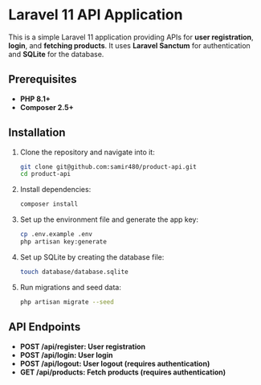 # Laravel 11 API Application

This is a simple Laravel 11 application providing APIs for **user registration**, **login**, and **fetching products**. It uses **Laravel Sanctum** for authentication and **SQLite** for the database.

## Prerequisites

- **PHP 8.1+**
- **Composer 2.5+**

## Installation

1. Clone the repository and navigate into it:
   ```bash
   git clone git@github.com:samir480/product-api.git
   cd product-api
   
2. Install dependencies:
   ```bash
   composer install

3. Set up the environment file and generate the app key:
   ```bash
   cp .env.example .env
   php artisan key:generate

4. Set up SQLite by creating the database file:
   ```bash
   touch database/database.sqlite

4. Run migrations and seed data:
   ```bash
   php artisan migrate --seed

## API Endpoints

- **POST /api/register: User registration**
- **POST /api/login: User login**
- **POST /api/logout: User logout (requires authentication)**
- **GET /api/products: Fetch products (requires authentication)**
  
